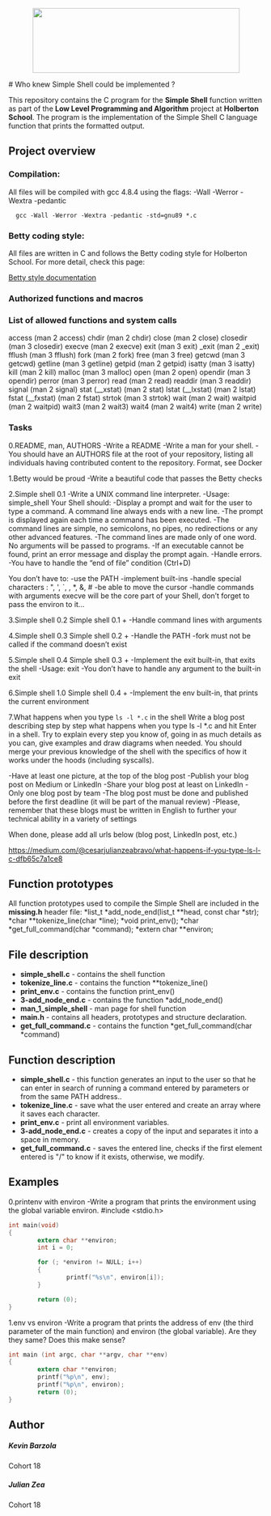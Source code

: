 <p align="center">
  <img width="409" height="128" src="https://assets.website-files.com/6105315644a26f77912a1ada/610540e8b4cd6969794fe673_Holberton_School_logo-04-04.svg">
</p>
# Who knew  Simple Shell could be implemented ?

This repository contains the C program for the **Simple Shell** function written as part of the **Low Level Programming and Algorithm** project at **Holberton School**. The program is the implementation of the Simple Shell C language function that prints the formatted output.

## Project overview

### Compilation:

All files will be compiled with gcc 4.8.4 using the flags:  -Wall -Werror -Wextra -pedantic

      gcc -Wall -Werror -Wextra -pedantic -std=gnu89 *.c

### Betty coding style:

All files are written in C and follows the Betty coding style for Holberton School. For more detail, check this page:

[Betty style documentation](https://github.com/holbertonschool/Betty/wiki)

### Authorized functions and macros
### List of allowed functions and system calls
access (man 2 access)
chdir (man 2 chdir)
close (man 2 close)
closedir (man 3 closedir)
execve (man 2 execve)
exit (man 3 exit)
_exit (man 2 _exit)
fflush (man 3 fflush)
fork (man 2 fork)
free (man 3 free)
getcwd (man 3 getcwd)
getline (man 3 getline)
getpid (man 2 getpid)
isatty (man 3 isatty)
kill (man 2 kill)
malloc (man 3 malloc)
open (man 2 open)
opendir (man 3 opendir)
perror (man 3 perror)
read (man 2 read)
readdir (man 3 readdir)
signal (man 2 signal)
stat (__xstat) (man 2 stat)
lstat (__lxstat) (man 2 lstat)
fstat (__fxstat) (man 2 fstat)
strtok (man 3 strtok)
wait (man 2 wait)
waitpid (man 2 waitpid)
wait3 (man 2 wait3)
wait4 (man 2 wait4)
write (man 2 write)

### Tasks

0.README, man, AUTHORS
 -Write a README
 -Write a man for your shell.
 -You should have an AUTHORS file at the root of your repository, listing all individuals having contributed content to the repository. Format, see Docker

1.Betty would be proud
 -Write a beautiful code that passes the Betty checks

2.Simple shell 0.1
 -Write a UNIX command line interpreter.
  -Usage: simple_shell
 Your Shell should:
  -Display a prompt and wait for the user to type a command. A command line always ends with a new line.
  -The prompt is displayed again each time a command has been executed.
  -The command lines are simple, no semicolons, no pipes, no redirections or any other advanced features.
  -The command lines are made only of one word. No arguments will be passed to programs.
  -If an executable cannot be found, print an error message and display the prompt again.
  -Handle errors.
  -You have to handle the “end of file” condition (Ctrl+D)

You don’t have to:
  -use the PATH
  -implement built-ins
  -handle special characters : ", ', `, \, *, &, #
  -be able to move the cursor
  -handle commands with arguments
execve will be the core part of your Shell, don’t forget to pass the environ to it…

3.Simple shell 0.2
Simple shell 0.1 +
  -Handle command lines with arguments

4.Simple shell 0.3
Simple shell 0.2 +
  -Handle the PATH
  -fork must not be called if the command doesn’t exist

5.Simple shell 0.4
Simple shell 0.3 +
  -Implement the exit built-in, that exits the shell
  -Usage: exit
  -You don’t have to handle any argument to the built-in exit

6.Simple shell 1.0
Simple shell 0.4 +
  -Implement the env built-in, that prints the current environment

7.What happens when you type `ls -l *.c` in the shell
Write a blog post describing step by step what happens when you type ls -l *.c and hit Enter in a shell. Try to explain every step you know of, going in as much details as you can, give examples and draw diagrams when needed. You should merge your previous knowledge of the shell with the specifics of how it works under the hoods (including syscalls).

  -Have at least one picture, at the top of the blog post
  -Publish your blog post on Medium or LinkedIn
  -Share your blog post at least on LinkedIn
  -Only one blog post by team
  -The blog post must be done and published before the first deadline (it will be part of the manual review)
  -Please, remember that these blogs must be written in English to further your technical ability in a variety of settings

When done, please add all urls below (blog post, LinkedIn post, etc.)

https://medium.com/@cesarjulianzeabravo/what-happens-if-you-type-ls-l-c-dfb65c7a1ce8
## Function prototypes
All function prototypes used to compile the Simple Shell are included in the **missing.h** header file:
*list_t *add_node_end(list_t **head, const char *str);
*char **tokenize_line(char *line);
*void print_env();
*char *get_full_command(char *command);
*extern char **environ;

## File description

* **simple_shell.c** - contains the shell function
* **tokenize_line.c** - contains the function **tokenize_line()
* **print_env.c** - contains the function print_env()
* **3-add_node_end.c** - contains the function *add_node_end()
* **man_1_simple_shell** - man page for shell function
* **main.h** - contains all headers, prototypes and structure declaration.
* **get_full_command.c** - contains the function *get_full_command(char *command)

## Function description

* **simple_shell.c** - this function generates an input to the user so that he can enter in search of running a command entered by parameters or from the same PATH address..
* **tokenize_line.c** - save what the user entered and create an array where it saves each character.
* **print_env.c** - print all environment variables.
* **3-add_node_end.c** - creates a copy of the input and separates it into a space in memory.
* **get_full_command.c** - saves the entered line, checks if the first element entered is "/" to know if it exists, otherwise, we modify.

## Examples
0.printenv with environ
  -Write a program that prints the environment using the global variable environ.
     #include <stdio.h>
```c
int main(void)
{
        extern char **environ;
        int i = 0;

        for (; *environ != NULL; i++)
        {
                printf("%s\n", environ[i]);
        }

        return (0);
}
```

1.env vs environ
  -Write a program that prints the address of env (the third parameter of the main function) and environ (the global variable). Are they they same? Does this make sense?

```c
int main (int argc, char **argv, char **env)
{
        extern char **environ;
        printf("%p\n", env);
        printf("%p\n", environ);
        return (0);
}
```

## Author
##### Kevin Barzola
Cohort 18
##### Julian Zea
Cohort 18
